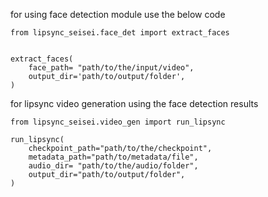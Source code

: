 

for using face detection module use the below code 

```
from lipsync_seisei.face_det import extract_faces


extract_faces(
    face_path= "path/to/the/input/video",
    output_dir='path/to/output/folder',
)

```

for lipsync video generation using the face detection results 

```
from lipsync_seisei.video_gen import run_lipsync

run_lipsync(
    checkpoint_path="path/to/the/checkpoint",
    metadata_path="path/to/metadata/file",
    audio_dir= "path/to/the/audio/folder",
    output_dir="path/to/output/folder",
)

```